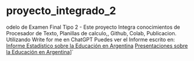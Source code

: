 # proyecto_integrado_2
odelo de Examen Final Tipo 2 - Este proyecto Integra conocimientos de Procesador de Texto, Planillas de calculo,, Github, Colab, Publicacion.
Utilizando Write for me en ChatGPT Puedes ver el Informe escrito en: [Informe Estadístico sobre la Educación en Argentina](https://chatgpt.com/share/6736794f-3a2c-8007-bd4a-dd46240bd0e9) 
[Presentaciones sobre la Educación en Argentina](https://gamma.app/docs/Analisis-de-la-Educacion-en-Argentina-1kvpu8qm2fl1jjn)]`
